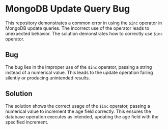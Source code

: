 # MongoDB Update Query Bug
This repository demonstrates a common error in using the `$inc` operator in MongoDB update queries. The incorrect use of the operator leads to unexpected behavior. The solution demonstrates how to correctly use `$inc` operator.
## Bug
The bug lies in the improper use of the `$inc` operator, passing a string instead of a numerical value. This leads to the update operation failing silently or producing unintended results. 
## Solution
The solution shows the correct usage of the `$inc` operator, passing a numerical value to increment the age field correctly. This ensures the database operation executes as intended, updating the age field with the specified increment.
